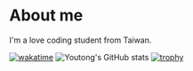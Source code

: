 # About me
I'm a love coding student from Taiwan.

[![wakatime](https://wakatime.com/badge/user/2ee47a7f-bae6-44a5-a6f5-6b86411d13f5.svg)](https://wakatime.com/@2ee47a7f-bae6-44a5-a6f5-6b86411d13f5)
![Youtong's GitHub stats](https://github-readme-stats.vercel.app/api?username=Youtong0826&show_icons=true&theme=tokyonight)
[![trophy](https://github-profile-trophy.vercel.app/?username=Youtong0826)](https://github.com/ryo-ma/github-profile-trophy)

